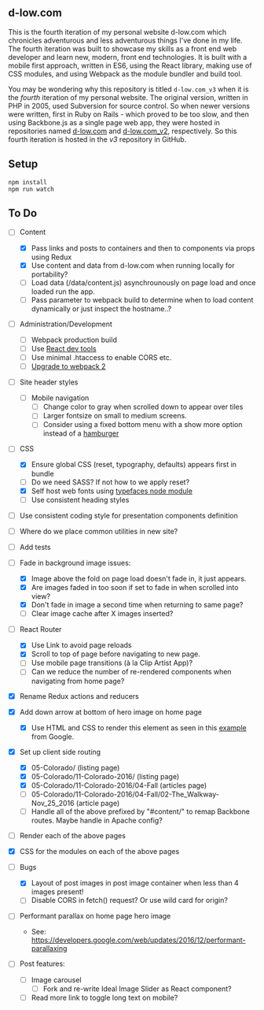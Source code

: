 d-low.com 
---
 
This is the fourth iteration of my personal website d-low.com which chronicles
adventurous and less adventurous things I've done in my life. The fourth 
iteration was built to showcase my skills as a front end web developer and learn
new, modern, front end technologies. It is built with a mobile first approach, 
written in ES6, using the React library, making use of CSS modules, and using 
Webpack as the module bundler and build tool.

You may be wondering why this repository is titled `d-low.com_v3` when it is
the _fourth_ iteration of my personal website. The original version, written in
PHP in 2005, used Subversion for source control. So when newer versions were 
written, first in Ruby on Rails - which proved to be too slow, and then using
Backbone.js as a single page web app, they were hosted in repositories named
[d-low.com](https://github.com/d-low/d-low.com) and 
[d-low.com_v2](https://github.com/d-low/d-low.com_v2), respectively. So this
fourth iteration is hosted in the _v3_ repository in GitHub.
 
 
Setup
---
 
```
npm install
npm run watch 
```

To Do
---

- [ ] Content
  - [x] Pass links and posts to containers and then to components via props using Redux
  - [x] Use content and data from d-low.com when running locally for portability?
  - [ ] Load data (/data/content.js) asynchrounously on page load and once loaded 
        run the app.
  - [ ] Pass parameter to webpack build to determine when to load content dynamically
        or just inspect the hostname..?

- [ ] Administration/Development
  - [ ] Webpack production build
  - [ ] Use [React dev tools](https://github.com/facebook/react-devtools)
  - [ ] Use minimal .htaccess to enable CORS etc.
  - [ ] [Upgrade to webpack 2](https://webpack.js.org/guides/migrating/)

- [ ] Site header styles
  - [ ] Mobile navigation
    - [ ] Change color to gray when scrolled down to appear over tiles
    - [ ] Larger fontsize on small to medium screens.
    - [ ] Consider using a fixed bottom menu with a show more option instead of a [hamburger](https://uxplanet.org/great-alternatives-to-hamburger-menus-d4c76d9414dd)

- [ ] CSS
  - [x] Ensure global CSS (reset, typography, defaults) appears first in bundle
  - [ ] Do we need SASS? If not how to we apply reset?
  - [x] Self host web fonts using [typefaces node module](https://github.com/KyleAMathews/typefaces) 
  - [ ] Use consistent heading styles 

- [ ] Use consistent coding style for presentation components definition
- [ ] Where do we place common utilities in new site?
- [ ] Add tests

- [ ] Fade in background image issues:
  - [x] Image above the fold on page load doesn't fade in, it just appears.
  - [x] Are images faded in too soon if set to fade in when scrolled into view?
  - [x] Don't fade in image a second time when returning to same page?
  - [ ] Clear image cache after X images inserted?

- [ ] React Router
  - [x] Use Link to avoid page reloads
  - [x] Scroll to top of page before navigating to new page.
  - [ ] Use mobile page transitions (à la Clip Artist App)?
  - [ ] Can we reduce the number of re-rendered components when navigating from home page?
  
- [x] Rename Redux actions and reducers
- [x] Add down arrow at bottom of hero image on home page
  - [x] Use HTML and CSS to render this element as seen in this [example](https://www.google.com/search?q=aye) from Google.

- [x] Set up client side routing
  - [x] 05-Colorado/ (listing page)
  - [x] 05-Colorado/11-Colorado-2016/ (listing page)
  - [x] 05-Colorado/11-Colorado-2016/04-Fall (articles page)
  - [ ] 05-Colorado/11-Colorado-2016/04-Fall/02-The_Walkway-Nov_25_2016 (article page)
  - [ ] Handle all of the above prefixed by "#content/" to remap Backbone routes. Maybe
        handle in Apache config?

- [ ] Render each of the above pages
- [x] CSS for the modules on each of the above pages

- [ ] Bugs
  - [x] Layout of post images in post image container when less than 4 images present!
  - [ ] Disable CORS in fetch() request? Or use wild card for origin?

- [ ] Performant parallax on home page hero image
  - See: https://developers.google.com/web/updates/2016/12/performant-parallaxing

- [ ] Post features:
  - [ ] Image carousel
    - [ ] Fork and re-write Ideal Image Slider as React component?
  - [ ] Read more link to toggle long text on mobile?
